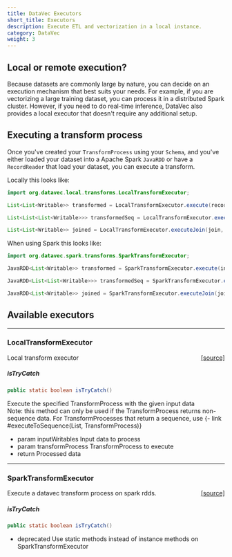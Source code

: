 ```yaml
---
title: DataVec Executors
short_title: Executors
description: Execute ETL and vectorization in a local instance.
category: DataVec
weight: 3
---
```


## Local or remote execution?

Because datasets are commonly large by nature, you can decide on an execution mechanism that best suits your needs. For example, if you are vectorizing a large training dataset, you can process it in a distributed Spark cluster. However, if you need to do real-time inference, DataVec also provides a local executor that doesn't require any additional setup.

## Executing a transform process

Once you've created your `TransformProcess` using your `Schema`, and you've either loaded your dataset into a Apache Spark `JavaRDD` or have a `RecordReader` that load your dataset, you can execute a transform.

Locally this looks like:

```java
import org.datavec.local.transforms.LocalTransformExecutor;

List<List<Writable>> transformed = LocalTransformExecutor.execute(recordReader, transformProcess)

List<List<List<Writable>>> transformedSeq = LocalTransformExecutor.executeToSequence(sequenceReader, transformProcess)

List<List<Writable>> joined = LocalTransformExecutor.executeJoin(join, leftReader, rightReader)
```

When using Spark this looks like:

```java
import org.datavec.spark.transforms.SparkTransformExecutor;

JavaRDD<List<Writable>> transformed = SparkTransformExecutor.execute(inputRdd, transformProcess)

JavaRDD<List<List<Writable>>> transformedSeq = SparkTransformExecutor.executeToSequence(inputSequenceRdd, transformProcess)

JavaRDD<List<Writable>> joined = SparkTransformExecutor.executeJoin(join, leftRdd, rightRdd)
```

## Available executors


---

### LocalTransformExecutor
<span style="float:right;"> [[source]](https://github.com/deeplearning4j/deeplearning4j/tree/master/datavec/datavec-local/src/main/java/org/datavec/local/transforms/LocalTransformExecutor.java) </span>

Local transform executor

##### isTryCatch 
```java
public static boolean isTryCatch() 
```


Execute the specified TransformProcess with the given input data<br>
Note: this method can only be used if the TransformProcess returns non-sequence data. For TransformProcesses
that return a sequence, use {- link #executeToSequence(List, TransformProcess)}

- param inputWritables   Input data to process
- param transformProcess TransformProcess to execute
- return Processed data





---

### SparkTransformExecutor
<span style="float:right;"> [[source]](https://github.com/deeplearning4j/deeplearning4j/tree/master/datavec/datavec-spark/src/main/java/org/datavec/spark/transform/SparkTransformExecutor.java) </span>

Execute a datavec
transform process
on spark rdds.


##### isTryCatch 
```java
public static boolean isTryCatch() 
```


- deprecated Use static methods instead of instance methods on SparkTransformExecutor

